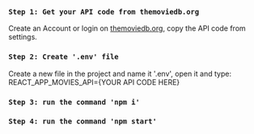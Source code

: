 ### `Step 1: Get your API code from themoviedb.org`

Create an Account or login on [themoviedb.org](https://www.themoviedb.org/), copy the API code from settings.

### `Step 2: Create '.env' file`

Create a new file in the project and name it '.env', open it and type:  
REACT_APP_MOVIES_API={YOUR API CODE HERE}

### `Step 3: run the command 'npm i'`

### `Step 4: run the command 'npm start'`
